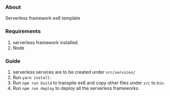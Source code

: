 ### About
Serverless framework es6 template

### Requirements
1. serverless framework installed.
2. Node

### Guide
1. serverless services are to be created under `src/services/`
2. Run `yarn install`.
3. Run `npm run build` to transpile es6 and copy other files under `src` to `bin`.
4. Run `npm run deploy` to deploy all the serverless frameworks.  
